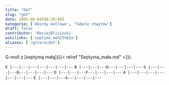 ```yaml
---
title: "Gm7"
slug: "gm7"
date: 2005-06-04T08:39:00Z
kategorie: ['Akordy mollowe', 'Tabele chwytów']
draft: false
contributor: 'MaciejBlizinski'
wikilinks: ['septyma_ma%C5%82a']
aliases: ['/gitara/Gm7']
---
```

G-moll z [septymą małą]({{< relref "Septyma_mała.md" >}}).

`E |---|---|---|---|---|---|---`
`B |---|---|---D---|---|---|---`
`G |---|---|---B♭--|---|---|---`
`D |---|---|---F---|---|---|---`
`A |---|---|---|---|---|---|---`
`E |---|---|---G---|---|---|---`



